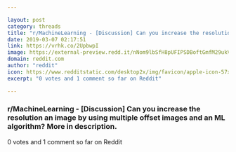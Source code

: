 ```yaml
---

layout: post
category: threads
title: "r/MachineLearning - [Discussion] Can you increase the resolution an image by using multiple offset images and an ML algorithm? More in description."
date: 2019-03-07 02:17:51
link: https://vrhk.co/2UpbwpI
image: https://external-preview.redd.it/nNom9lbSfH8pUFIPSDBoftGmfM29ukVJ5ej4zTBTl4I.jpg?auto=webp&s=21515651b4d6efe0ec8728b72869e7021cb5769d
domain: reddit.com
author: "reddit"
icon: https://www.redditstatic.com/desktop2x/img/favicon/apple-icon-57x57.png
excerpt: "0 votes and 1 comment so far on Reddit"

---
```


### r/MachineLearning - [Discussion] Can you increase the resolution an image by using multiple offset images and an ML algorithm? More in description.

0 votes and 1 comment so far on Reddit